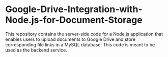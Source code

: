 # Google-Drive-Integration-with-Node.js-for-Document-Storage
This repository contains the server-side code for a Node.js application that enables users to upload documents to Google Drive and store corresponding file links in a MySQL database. This code is meant to be used as the backend service.
